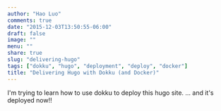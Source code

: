 ```yaml
---
author: "Hao Luo"
comments: true
date: "2015-12-03T13:50:55-06:00"
draft: false
image: ""
menu: ""
share: true
slug: "delivering-hugo"
tags: ["dokku", "hugo", "deployment", "deploy", "docker"]
title: "Delivering Hugo with Dokku (and Docker)"
---
```


I'm trying to learn how to use dokku to deploy this hugo site.
... and it's deployed now!!
